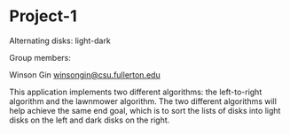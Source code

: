 # Project-1

Alternating disks: light-dark

Group members:

Winson Gin winsongin@csu.fullerton.edu

This application implements two different algorithms: the left-to-right algorithm and the lawnmower algorithm. The two different algorithms will help achieve the same end goal, which is to sort the lists of disks into light disks on the left and dark disks on the right.
